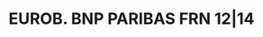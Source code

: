 ---
layout: asset
title: EUROB. BNP PARIBAS FRN 12|14                                
isin: US05567L3Q81
---